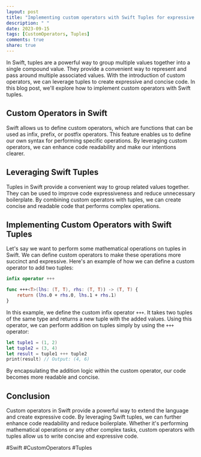 ```yaml
---
layout: post
title: "Implementing custom operators with Swift Tuples for expressive and concise code."
description: " "
date: 2023-09-15
tags: [CustomOperators, Tuples]
comments: true
share: true
---
```


In Swift, tuples are a powerful way to group multiple values together into a single compound value. They provide a convenient way to represent and pass around multiple associated values. With the introduction of custom operators, we can leverage tuples to create expressive and concise code. In this blog post, we'll explore how to implement custom operators with Swift tuples.

## Custom Operators in Swift

Swift allows us to define custom operators, which are functions that can be used as infix, prefix, or postfix operators. This feature enables us to define our own syntax for performing specific operations. By leveraging custom operators, we can enhance code readability and make our intentions clearer.

## Leveraging Swift Tuples

Tuples in Swift provide a convenient way to group related values together. They can be used to improve code expressiveness and reduce unnecessary boilerplate. By combining custom operators with tuples, we can create concise and readable code that performs complex operations.

## Implementing Custom Operators with Swift Tuples

Let's say we want to perform some mathematical operations on tuples in Swift. We can define custom operators to make these operations more succinct and expressive. Here's an example of how we can define a custom operator to add two tuples:

```swift
infix operator +++

func +++<T>(lhs: (T, T), rhs: (T, T)) -> (T, T) {
    return (lhs.0 + rhs.0, lhs.1 + rhs.1)
}
```

In this example, we define the custom infix operator `+++`. It takes two tuples of the same type and returns a new tuple with the added values. Using this operator, we can perform addition on tuples simply by using the `+++` operator:

```swift
let tuple1 = (1, 2)
let tuple2 = (3, 4)
let result = tuple1 +++ tuple2
print(result) // Output: (4, 6)
```

By encapsulating the addition logic within the custom operator, our code becomes more readable and concise.

## Conclusion

Custom operators in Swift provide a powerful way to extend the language and create expressive code. By leveraging Swift tuples, we can further enhance code readability and reduce boilerplate. Whether it's performing mathematical operations or any other complex tasks, custom operators with tuples allow us to write concise and expressive code.

#Swift #CustomOperators #Tuples